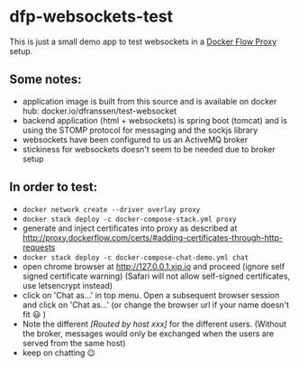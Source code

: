 # dfp-websockets-test

This is just a small demo app to test websockets in a [Docker Flow Proxy](http://proxy.dockerflow.com) setup.

## Some notes:
 - application image is built from this source and is available on docker hub: docker.io/dfranssen/test-websocket
 - backend application (html + websockets) is spring boot (tomcat) and is using the STOMP protocol for messaging and the sockjs library
 - websockets have been configured to us an ActiveMQ broker
 - stickiness for websockets doesn't seem to be needed due to broker setup

## In order to test:
 - `docker network create --driver overlay proxy`
 - `docker stack deploy -c docker-compose-stack.yml proxy`
 - generate and inject certificates into proxy as described at http://proxy.dockerflow.com/certs/#adding-certificates-through-http-requests
 - `docker stack deploy -c docker-compose-chat-demo.yml chat`
 - open chrome browser at http://127.0.0.1.xip.io and proceed (ignore self signed certificate warning)
   (Safari will not allow self-signed certificates, use letsencrypt instead)
 - click on 'Chat as...' in top menu. Open a subsequent browser session and click on 'Chat as...' (or change the browser url if your name doesn't fit :smiley: )
 - Note the different *[Routed by host xxx]* for the different users. (Without the broker, messages would only be exchanged when the users are served from the same host)
 - keep on chatting :wink:
